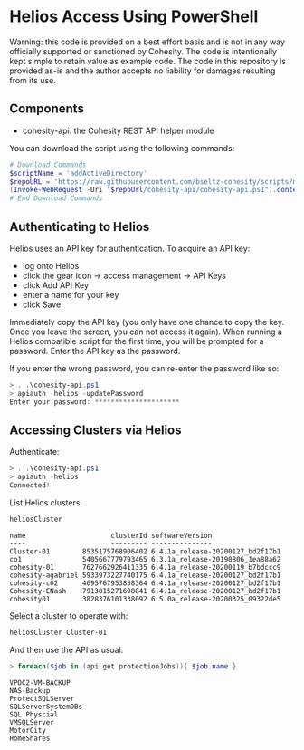 # Helios Access Using PowerShell

Warning: this code is provided on a best effort basis and is not in any way officially supported or sanctioned by Cohesity. The code is intentionally kept simple to retain value as example code. The code in this repository is provided as-is and the author accepts no liability for damages resulting from its use.

## Components

* cohesity-api: the Cohesity REST API helper module

You can download the script using the following commands:

```powershell
# Download Commands
$scriptName = 'addActiveDirectory'
$repoURL = 'https://raw.githubusercontent.com/bseltz-cohesity/scripts/master/powershell'
(Invoke-WebRequest -Uri "$repoUrl/cohesity-api/cohesity-api.ps1").content | Out-File cohesity-api.ps1; (Get-Content cohesity-api.ps1) | Set-Content cohesity-api.ps1
# End Download Commands
```

## Authenticating to Helios

Helios uses an API key for authentication. To acquire an API key:

* log onto Helios
* click the gear icon -> access management -> API Keys
* click Add API Key
* enter a name for your key
* click Save

Immediately copy the API key (you only have one chance to copy the key. Once you leave the screen, you can not access it again). When running a Helios compatible script for the first time, you will be prompted for a password. Enter the API key as the password.

If you enter the wrong password, you can re-enter the password like so:

```powershell
> . .\cohesity-api.ps1
> apiauth -helios -updatePassword
Enter your password: *********************
```

## Accessing Clusters via Helios

Authenticate:

```powershell
> . .\cohesity-api.ps1
> apiauth -helios
Connected!
```

List Helios clusters:

```powershell
heliosCluster
```

```text
name                     clusterId softwareVersion
----                     --------- ---------------
Cluster-01        8535175768906402 6.4.1a_release-20200127_bd2f17b1
co1               5405667779793465 6.3.1a_release-20190806_1ea88a62
cohesity-01       7627662926411335 6.4.1a_release-20200119_b7bdccc9
cohesity-agabriel 5933973227740175 6.4.1a_release-20200127_bd2f17b1
cohesity-c02      4695767953858364 6.4.1a_release-20200127_bd2f17b1
Cohesity-ENash    7913815271698841 6.4.1a_release-20200127_bd2f17b1
cohesity01        3828376101338092 6.5.0a_release-20200325_09322de5
```

Select a cluster to operate with:

```powershell
heliosCluster Cluster-01
```

And then use the API as usual:

```powershell
> foreach($job in (api get protectionJobs)){ $job.name }
```

```text
VPOC2-VM-BACKUP
NAS-Backup
ProtectSQLServer
SQLServerSystemDBs
SQL Physcial
VMSQLServer
MotorCity
HomeShares
```
